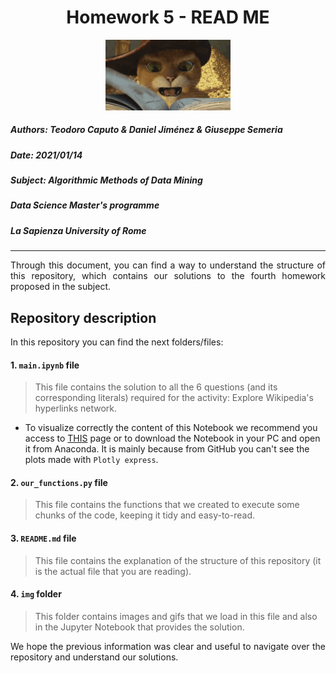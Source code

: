 <h1><center>Homework 5 - READ ME</center></h1> 
<center><img src="img/cat_reads.gif" alt="Drawing" style="width: 200px;"/></center>

##### **Authors:** Teodoro Caputo & Daniel Jiménez & Giuseppe Semeria
##### **Date:** 2021/01/14
##### **Subject:** Algorithmic Methods of Data Mining
##### **Data Science Master's programme**
##### **La Sapienza University of Rome**
_____

<div style="text-align: justify "> Through this document, you can find a way to understand the structure of this repository, which contains our solutions to the fourth homework proposed in the subject.
 </div>

## Repository description

In this repository you can find the next folders/files:



#### 1. `main.ipynb` file

> This file contains the solution to all the 6 questions (and its corresponding literals) required for the activity: Explore Wikipedia's hyperlinks network.
- To visualize correctly the content of this Notebook we recommend you access to [THIS]() page or to download the Notebook in your PC and open it from Anaconda. It is mainly because from GitHub you can't see the plots made with `Plotly express`.

#### 2. `our_functions.py` file
> This file contains the functions that we created to execute some chunks of the code, keeping it tidy and easy-to-read.

#### 3. `README.md` file
> This file contains the explanation of the structure of this repository (it is the actual file that you are reading).

#### 4. `img` folder
> This folder contains images and gifs that we load in this file and also in the Jupyter Notebook that provides the solution.

<div style="text-align: justify ">We hope the previous information was clear and useful to navigate over the repository and understand our solutions. </div>
